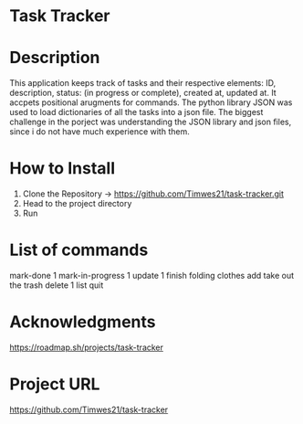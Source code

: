 # Task Tracker
# Description
This application keeps track of tasks and their respective elements: ID, description, status: (in progress or complete), created at, updated at. It accpets positional arugments for commands. The python library JSON was used to load dictionaries of all the tasks into a json file. The biggest challenge in the porject was understanding the JSON library and json files, since i do not have much experience with them.
# How to Install
1. Clone the Repository -> https://github.com/Timwes21/task-tracker.git
2. Head to the project directory
3. Run
# List of commands
mark-done 1
mark-in-progress 1
update 1 finish folding clothes
add take out the trash
delete 1
list
quit
# Acknowledgments
https://roadmap.sh/projects/task-tracker
# Project URL
https://github.com/Timwes21/task-tracker


